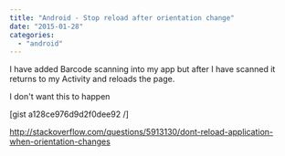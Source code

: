 ```yaml
---
title: "Android - Stop reload after orientation change"
date: "2015-01-28"
categories: 
  - "android"
---
```


I have added Barcode scanning into my app but after I have scanned it returns to my Activity and reloads the page.

I don't want this to happen

\[gist a128ce976d9d2f0dee92 /\]

http://stackoverflow.com/questions/5913130/dont-reload-application-when-orientation-changes

